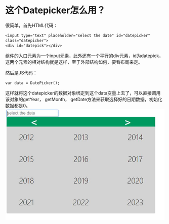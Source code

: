 # 这个Datepicker怎么用？

很简单，首先HTML代码：
```
<input type="text" placeholder="select the date" id="datepicker" class="datepicker">
<div id="datepick"></div>
```
组件的入口元素为一个input元素，此外还有一个平行的div元素，id为datepick，这两个元素的相对结构就是这样，至于外部结构如何，要看布局来定。

然后是JS代码：
```
var data = DatePicker();
```
这样就将这个datepicker的数据对象绑定到这个data变量上去了，可以直接调用该对象的getYear， getMonth， getDate方法来获取选择好的日期数据，初始化数据都是0。
![主界面](1.jpg)
